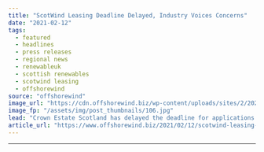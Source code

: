 ```yaml
---
title: "ScotWind Leasing Deadline Delayed, Industry Voices Concerns"
date: "2021-02-12"
tags: 
  - featured
  - headlines
  - press releases
  - regional news
  - renewableuk
  - scottish renewables
  - scotwind leasing
  - offshorewind
source: "offshorewind"
image_url: "https://cdn.offshorewind.biz/wp-content/uploads/sites/2/2021/02/12093002/ScotWind-Leasing-Deadline-Delayed-Industry-Voices-Concerns.jpg"
image_fp: "/assets/img/post_thumbnails/106.jpg"
lead: "Crown Estate Scotland has delayed the deadline for applications for ScotWind offshore wind leasing"
article_url: "https://www.offshorewind.biz/2021/02/12/scotwind-leasing-deadline-delayed-industry-voices-concerns/"
---
```


---
